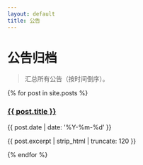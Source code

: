 ```yaml
---
layout: default
title: 公告
---
```


# 公告归档
> 汇总所有公告（按时间倒序）。

<div class="grid">
{% for post in site.posts %}
  <article class="card glass">
    <h3><a href="{{ post.url | relative_url }}">{{ post.title }}</a></h3>
    <time datetime="{{ post.date | date_to_xmlschema }}">{{ post.date | date: '%Y-%m-%d' }}</time>
    <p>{{ post.excerpt | strip_html | truncate: 120 }}</p>
  </article>
{% endfor %}
</div>
